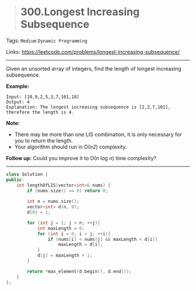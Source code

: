 > # 300.Longest Increasing Subsequence

Tags: `Medium` `Dynamic Programming`

Links: <https://leetcode.com/problems/longest-increasing-subsequence/>

---

Given an unsorted array of integers, find the length of longest increasing subsequence.

**Example:**

```
Input: [10,9,2,5,3,7,101,18]
Output: 4 
Explanation: The longest increasing subsequence is [2,3,7,101], therefore the length is 4. 
```

**Note:**

- There may be more than one LIS combination, it is only necessary for you to return the length.
- Your algorithm should run in O(*n2*) complexity.

**Follow up:** Could you improve it to O(*n* log *n*) time complexity?

---

```c++
class Solution {
public:
    int lengthOfLIS(vector<int>& nums) {
        if (nums.size() == 0) return 0;
        
        int n = nums.size();
        vector<int> d(n, 0);
        d[0] = 1;

        for (int j = 1; j < n; ++j){
        	int maxLength = 0;
        	for (int i = 0; i < j; ++i){
        		if (nums[i] < nums[j] && maxLength < d[i])
        			maxLength = d[i];
        	}
        	d[j] = maxLength + 1;
        }

        return *max_element(d.begin(), d.end());
    }
};
```

